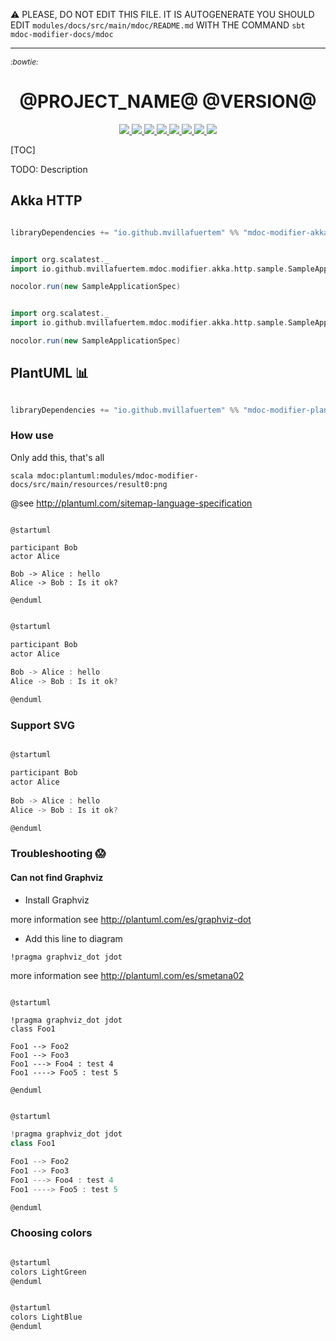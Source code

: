 :warning: PLEASE, DO NOT EDIT THIS FILE.
IT IS AUTOGENERATE YOU SHOULD EDIT `modules/docs/src/main/mdoc/README.md`
WITH THE COMMAND `sbt mdoc-modifier-docs/mdoc`

---

<i align="center" style="font-size:.85em">:bowtie:</i>
<h1 align="center">@PROJECT_NAME@ @VERSION@</h1>
<p align="center">
  <a href="https://www.paypal.com/cgi-bin/webscr?cmd=_donations&business=HE7K7HLJJBVWN&currency_code=EUR&source=url">
    <img src="https://img.shields.io/badge/donate-PayPal-green.svg?logo=paypal"/>
  </a>
  <a href="https://github.com/scala/scala/releases">
    <img src="https://img.shields.io/badge/scala-@SCALA_VERSION@-red.svg?logo=scala&logoColor=red"/>
  </a>  
  <a href="https://www.oracle.com/technetwork/java/javase/11all-relnotes-5013287.html">
    <img src="https://img.shields.io/badge/jdk-11.0.7-orange.svg?logo=java&logoColor=white"/>
  </a>  
  <a href="https://github.com/sbt/sbt/releases">
    <img src="https://img.shields.io/badge/sbt-@SBT_VERSION@-blue.svg?logo=sbt"/>
  </a>
  <a href="https://maven-badges.herokuapp.com/maven-central/io.github.mvillafuertem/mdoc-modifier-plantuml_2.13">
    <img src="https://maven-badges.herokuapp.com/maven-central/io.github.mvillafuertem/mdoc-modifier-plantuml_2.13/badge.svg"/>
  </a>
  <a href="https://github.com/mvillafuertem/mdoc-modifier/actions?query=workflow%3A%22scalaci%22">
    <img src="https://github.com/mvillafuertem/mdoc-modifier/workflows/scalaci/badge.svg"/>
  </a>      
  <a href="https://circleci.com/gh/mvillafuertem/mdoc-modifier">
    <img src="https://img.shields.io/circleci/build/github/mvillafuertem/mdoc-modifier?logo=circleci&style=flat"/>
  </a>  
  <a href="https://travis-ci.com/mvillafuertem/mdoc-modifier">
    <img src="https://img.shields.io/travis/mvillafuertem/mdoc-modifier/master.svg?logo=travis&style=flat"/>
  </a>
</p> 


[TOC]

TODO: Description


## Akka HTTP

```scala

libraryDependencies += "io.github.mvillafuertem" %% "mdoc-modifier-akka-http" % "@VERSION@"

```


```scala mdoc

import org.scalatest._
import io.github.mvillafuertem.mdoc.modifier.akka.http.sample.SampleApplicationSpec

nocolor.run(new SampleApplicationSpec)
```


```scala mdoc:passthrough

import org.scalatest._
import io.github.mvillafuertem.mdoc.modifier.akka.http.sample.SampleApplicationSpec

nocolor.run(new SampleApplicationSpec)

```


## PlantUML :bar_chart:

```scala

libraryDependencies += "io.github.mvillafuertem" %% "mdoc-modifier-plantuml" % "@VERSION@"

```

### How use

Only add this, that's all

```
scala mdoc:plantuml:modules/mdoc-modifier-docs/src/main/resources/result0:png
```



@see http://plantuml.com/sitemap-language-specification

```plantuml 

@startuml

participant Bob
actor Alice
 
Bob -> Alice : hello
Alice -> Bob : Is it ok?

@enduml

```

```scala mdoc:plantuml:modules/docs/src/main/resources/result0:png

@startuml

participant Bob
actor Alice
 
Bob -> Alice : hello
Alice -> Bob : Is it ok?

@enduml

```

### Support SVG

```scala mdoc:plantuml:modules/docs/src/main/resources/result0:svg

@startuml

participant Bob
actor Alice
 
Bob -> Alice : hello
Alice -> Bob : Is it ok?

@enduml

```


### Troubleshooting :scream:

#### Can not find Graphviz

* Install Graphviz

more information see http://plantuml.com/es/graphviz-dot

* Add this line to diagram
    
```
!pragma graphviz_dot jdot
```

more information see http://plantuml.com/es/smetana02

```plantuml

@startuml

!pragma graphviz_dot jdot
class Foo1

Foo1 --> Foo2
Foo1 --> Foo3
Foo1 ---> Foo4 : test 4
Foo1 ----> Foo5 : test 5

@enduml

```

```scala mdoc:plantuml:modules/docs/src/main/resources/result1:png

@startuml

!pragma graphviz_dot jdot
class Foo1

Foo1 --> Foo2
Foo1 --> Foo3
Foo1 ---> Foo4 : test 4
Foo1 ----> Foo5 : test 5

@enduml

```


### Choosing colors 


```scala mdoc:plantuml:modules/docs/src/main/resources/colors-lightgreen:svg

@startuml
colors LightGreen
@enduml

```


```scala mdoc:plantuml:modules/docs/src/main/resources/colors-lightblue:svg

@startuml
colors LightBlue
@enduml

```